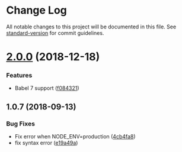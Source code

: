 # Change Log

All notable changes to this project will be documented in this file. See [standard-version](https://github.com/conventional-changelog/standard-version) for commit guidelines.

<a name="2.0.0"></a>
# [2.0.0](https://github.com/dacejs/babel-preset-dace/compare/v1.0.7...v2.0.0) (2018-12-18)


### Features

* Babel 7 support ([f084321](https://github.com/dacejs/babel-preset-dace/commit/f084321))



<a name="1.0.7"></a>
## 1.0.7 (2018-09-13)


### Bug Fixes

* Fix error when NODE_ENV=production ([4cb4fa8](https://github.com/dacejs/babel-preset-dace/commit/4cb4fa8))
* fix syntax error ([e19a49a](https://github.com/dacejs/babel-preset-dace/commit/e19a49a))
